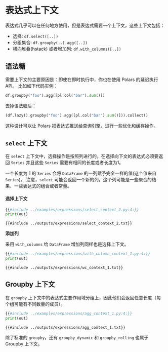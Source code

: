 # 表达式上下文

表达式几乎可以在任何地方使用，但是表达式需要一个上下文，这些上下文包括：

- 选择: `df.select([..])`
- 分组集合: `df.groupby(..).agg([..])`
- 横向堆叠(hstack) 或者增加列: `df.with_columns([..])`

## 语法糖

需要上下文的主要原因是：即使在即时执行中，你也在使用 Polars 的延迟执行API。
比如如下代码实例：

```python
df.groupby("foo").agg([pl.col("bar").sum()])
```

去掉语法糖后：

```python
(df.lazy().groupby("foo").agg([pl.col("bar").sum()])).collect()
```

这种设计可以让 Polars 把表达式推送给查询引擎，进行一些优化和缓存操作。

## `select` 上下文

在 `select` 上下文中，选择操作是按照列进行的。在选择向下文的表达式必须要返回 `Series` 并且这些 `Series` 需要有相同的长度或者长度为1。

一个长度为 1 的 `Series` 会将 `DataFrame` 的一列赋予完全一样的值(这个值来自`Series`)。
注意，`select` 可能会返回一个新的列，这个列可能是一些聚合的结果、一些表达式的组合或者常量。

#### 选择上下文

```python
{{#include ../examples/expressions/select_context_2.py:4:}}
print(out)
```

```text
{{#include ../outputs/expressions/select_context_2.txt}}
```

**添加列**

采用 `with_columns` 给 `DataFrame` 增加列同样也是选择上下文。

```python
{{#include ../examples/expressions/with_column_context_1.py:4:}}
print(out)
```

```text
{{#include ../outputs/expressions/wc_context_1.txt}}
```

## Groupby 上下文

在 `groupby` 上下文中的表达式主要作用域分组上，因此他们会返回任意长度（每个组可能有不同数量的成员）。

```python
{{#include ../examples/expressions/agg_context_1.py:4:}}
print(out)
```

```text
{{#include ../outputs/expressions/agg_context_1.txt}}
```

除了标准的 `groupby`，还有 `groupby_dynamic` 和 `groupby_rolling` 也属于 Groupby 上下文。
